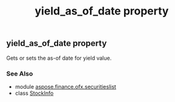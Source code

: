 ﻿---
title: yield_as_of_date property
second_title: Aspose.Finance for Python via .NET API References
description: 
type: docs
weight: 70
url: /python-net/aspose.finance.ofx.securitieslist/stockinfo/yield_as_of_date/
is_root: false
---

## yield_as_of_date property


Gets or sets the as-of date for yield value.

### See Also
* module [aspose.finance.ofx.securitieslist](../../)
* class [StockInfo](/finance/python-net/aspose.finance.ofx.securitieslist/stockinfo)
